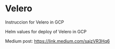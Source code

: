 # Velero
Instruccion for Velero in GCP

Helm values for deploy of Velero in GCP

Medium post: https://link.medium.com/sajzVR3Hq6
